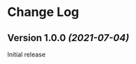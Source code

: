 Change Log
==========
 
Version 1.0.0 *(2021-07-04)*
----------------------------

 Initial release
